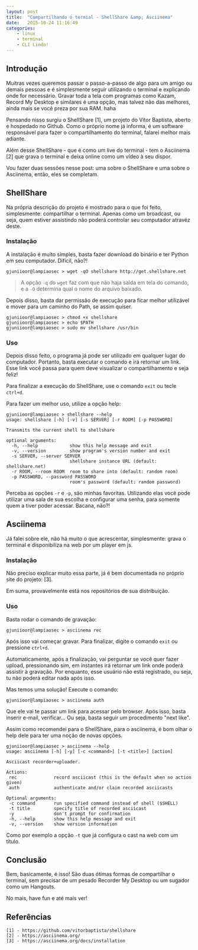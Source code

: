 ```yaml
---
layout: post
title:  "Compartilhando o termial - ShellShare &amp; Asciinema"
date:   2015-10-24 11:16:49
categories:
    - linux
    - terminal
    - CLI Lindo!
---
```


## Introdução

Muitras vezes queremos passar o passo-a-passo de algo para um amigo ou demais pessoas e é simplesmente seguir utilizando o terminal e explicando onde for necessário. Gravar toda a tela com programas como Kazam, Record My Desktop e similares é uma opção, mas talvez não das melhores, ainda mais se você preza por sua RAM. haha<!--more-->



Pensando nisso surgiu o ShellShare [1], um projeto do Vitor Baptista, aberto e hospedado no Github. Como o próprio nome já informa, é um software responsável para fazer o compartilhamento do terminal, falarei melhor mais adiante.

Além desse ShellShare - que é como um live do terminal - tem o Asciinema [2] que grava o terminal e deixa online como um vídeo à seu dispor.

Vou fazer duas sessões nesse post: uma sobre o ShellShare e uma sobre o Asciinema, então, eles se completam.

## ShellShare

Na própria descrição do projeto é mostrado para o que foi feito, simplesmente: compartilhar o terminal. Apenas como um broadcast, ou seja, quem estiver assistindo não poderá controlar seu computador atravéz deste.

### Instalação

A instalação é muito simples, basta fazer download do binário e ter Python em seu computador. Difícil, não?!

```
gjuniioor@lampiaosec > wget -qO shellshare http://get.shellshare.net
```

> A opção `-q` do `wget` faz com que não haja saída em tela do comando, e a `-O` determina qual o nome do arquivo baixado.

Depois disso, basta dar permissão de execução para ficar melhor utilizável e mover para um caminho do Path, se assim quiser.

```
gjuniioor@lampiaosec > chmod +x shellshare
gjuniioor@lampiaosec > echo $PATH
gjuniioor@lampiaosec > sudo mv shellshare /usr/bin
```

### Uso

Depois disso feito, o programa já pode ser utilizado em qualquer lugar do computador. Portanto, basta executar o comando e irá retornar um link. Esse link você passa para quem deve visualizar o compartilhamento e seja feliz!

Para finalizar a execução do ShellShare, use o comando `exit` ou tecle `ctrl+d`.

Para fazer um melhor uso, utilize a opção help:

```
gjuniioor@lampiaosec > shellshare --help
usage: shellshare [-h] [-v] [-s SERVER] [-r ROOM] [-p PASSWORD]

Transmits the current shell to shellshare

optional arguments:
  -h, --help            show this help message and exit
  -v, --version         show program's version number and exit
  -s SERVER, --server SERVER
                        shellshare instance URL (default: shellshare.net)
  -r ROOM, --room ROOM  room to share into (default: random room)
  -p PASSWORD, --password PASSWORD
                        room's password (default: random password)
```

Perceba as opções `-r` e `-p`, são minhas favoritas. Utilizando elas você pode utilizar uma sala de sua escolha e configurar uma senha, para somente quem a tiver poder acessar. Bacana, não?!

## Asciinema

Já falei sobre ele, não há muito o que acrescentar, simplesmente: grava o terminal e disponibiliza na web por um player em js.

### Instalação

Não preciso explicar muito essa parte, já é bem documentada no próprio site do projeto: [3].

Em suma, provavelmente está nos repositórios de sua distribuição.

### Uso

Basta rodar o comando de gravação:

```
gjuniioor@lampiaosec > asciinema rec
```

Após isso vai começar gravar. Para finalizar, digite o comando `exit` ou pressione `ctrl+d`.

Automaticamente, após a finalização, vai perguntar se você quer fazer upload, pressionando sim, em instantes irá retornar um link onde poderá assistir à gravação. Por enquanto, esse usuário não está registrado, ou seja, tu não poderá editar nada após isso. 

Mas temos uma solução! Execute o comando: 

```
gjuniioor@lampiaosec > asciinema auth
```

Que ele vai te passar um link para acessar pelo browser. Após isso, basta inserir e-mail, verificar... Ou seja, basta seguir um procedimento "next like".

Assim como recomendei para o ShellShare, para o asciinema, é bom olhar o help dele para ter uma noção de novas opções.

```
gjuniioor@lampiaosec > asciinema --help
usage: asciinema [-h] [-y] [-c <command>] [-t <title>] [action]

Asciicast recorder+uploader.

Actions:
 rec              record asciicast (this is the default when no action given)
 auth             authenticate and/or claim recorded asciicasts

Optional arguments:
 -c command       run specified command instead of shell ($SHELL)
 -t title         specify title of recorded asciicast
 -y               don't prompt for confirmation
 -h, --help       show this help message and exit
 -v, --version    show version information
```

Como por exemplo a opção `-t` que já configura o cast na web com um título.

## Conclusão

Bem, basicamente, é isso! São duas ótimas formas de compartilhar o terminal, sem precisar de um pesado Recorder My Desktop ou um sugador como um Hangouts.

No mais, have fun e até mais ver!

## Referências

```
[1] - https://github.com/vitorbaptista/shellshare
[2] - https://asciinema.org/
[3] - https://asciinema.org/docs/installation
```

